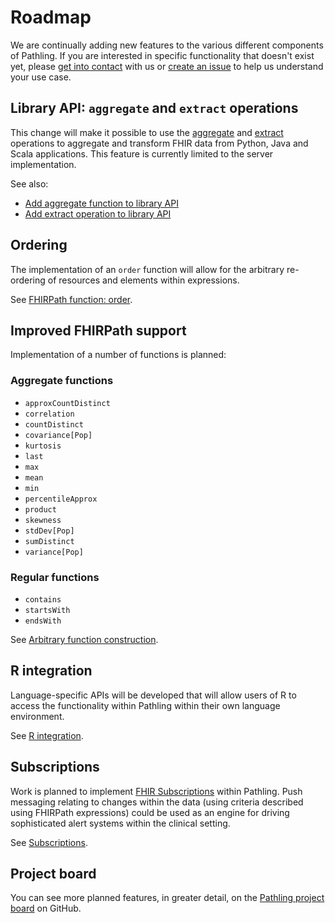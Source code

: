# Roadmap

We are continually adding new features to the various different components of
Pathling. If you are interested in specific functionality that doesn't exist
yet, please [get into contact](https://pathling.csiro.au/#contact) with us
or [create an issue](https://github.com/aehrc/pathling/issues/new) to help us
understand your use case.

## Library API: `aggregate` and `extract` operations

This change will make it possible to use
the [aggregate](https://pathling.csiro.au/docs/server/operations/aggregate)
and [extract](https://pathling.csiro.au/docs/server/operations/extract)
operations to aggregate and transform FHIR data from Python, Java and Scala
applications. This feature is currently limited to the server implementation.

See also:

- [Add aggregate function to library API](https://github.com/aehrc/pathling/issues/1060)
- [Add extract operation to library API](https://github.com/aehrc/pathling/issues/1061)

## Ordering

The implementation of an `order` function will allow for the arbitrary
re-ordering of resources and elements within expressions.

See [FHIRPath function: order](https://github.com/aehrc/pathling/issues/448).

## Improved FHIRPath support

Implementation of a number of functions is planned:

### Aggregate functions

- `approxCountDistinct`
- `correlation`
- `countDistinct`
- `covariance[Pop]`
- `kurtosis`
- `last`
- `max`
- `mean`
- `min`
- `percentileApprox`
- `product`
- `skewness`
- `stdDev[Pop]`
- `sumDistinct`
- `variance[Pop]`

### Regular functions

- `contains`
- `startsWith`
- `endsWith`

See [Arbitrary function construction](https://github.com/aehrc/pathling/issues/510).

## R integration

Language-specific APIs will be developed that will allow users of R
to access the functionality within Pathling within their own language
environment.

See [R integration](https://github.com/aehrc/pathling/issues/193).

## Subscriptions

Work is planned to implement
[FHIR Subscriptions](https://www.hl7.org/fhir/R4/subscription.html) within
Pathling. Push messaging relating to changes within the data (using criteria
described using FHIRPath expressions) could be used as an engine for driving
sophisticated alert systems within the clinical setting.

See [Subscriptions](https://github.com/aehrc/pathling/issues/164).

## Project board

You can see more planned features, in greater detail, on the
[Pathling project board](https://github.com/orgs/aehrc/projects/11) on
GitHub.

